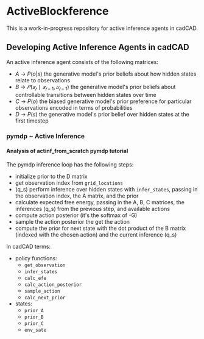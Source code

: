 # ActiveBlockference

This is a work-in-progress repository for active inference agents in cadCAD.

## Developing Active Inference Agents in cadCAD

An active inference agent consists of the following matrices:
- $A$ -> $P(o|s)$ the generative model's prior beliefs about how hidden states relate to observations
- $B$ -> $𝑃(𝑠_𝑡∣𝑠_{𝑡−1},𝑢_{𝑡−1})$ the generative model's prior beliefs about controllable transitions between hidden states over time
- $C$ -> $P(o)$ the biased generative model's prior preference for particular observations encoded in terms of probabilities
- $D$ -> $P(s)$ the generative model's prior belief over hidden states at the first timestep 

### pymdp ~ Active Inference
#### Analysis of actinf_from_scratch pymdp tutorial
The pymdp inference loop has the following steps:
- initialize prior to the D matrix
- get observation index from `grid_locations`
- (q_s) perform inference over hidden states with `infer_states`, passing in the observation index, the A matrix, and the prior
- calculate expected free energy, passing in the A, B, C matrices, the inferences (q_s) from the previous step, and available actions
- compute action posterior (it's the softmax of -G)
- sample the action posterior the get the action
- compute the prior for next state with the dot product of the B matrix (indexed with the chosen action) and the current inference (q_s)

In cadCAD terms:
- policy functions:
    - `get_observation`
    - `infer_states`
    - `calc_efe`
    - `calc_action_posterior`
    - `sample_action`
    - `calc_next_prior`
- states:
    - `prior_A`
    - `prior_B`
    - `prior_C`
    - `env_sate`